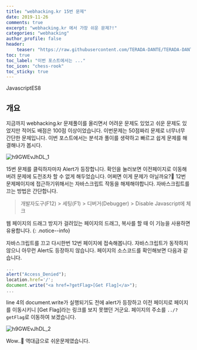 ```yaml
---
title: "webhacking.kr 15번 문제"
date: 2019-11-26
comments: true
excerpt: "webhacking.kr 에서 가장 쉬운 문제?!"
categories: "webhacking"
author_profile: false
header:
    teaser: "https://raw.githubusercontent.com/TERADA-DANTE/TERADA-DANTE.github.io/master/_images/teaser/webhacking_teaser.jpg"
toc: true 
toc_label: "이번 포스트에서는 ..." 
toc_icon: "chess-rook"
toc_sticky: true
---
```

<!-- Post ID : h9GWEvJhDL -->
<!--Language Button HTML -->
<span><a class="Javascript"><i class="fab fa-js-square"></i> Javascript</a><a class="Javascriptver">ES8</a></span>
<!--Language Button HTML -->
<!-- Main content-->

## 개요
지금까지 webhacking.kr 문제풀이를 올리면서 어려운 문제도 있었고 쉬운 문제도 있었지만 적어도 배점은 100점 이상이었습니다. 이번문제는 50점짜리 문제로 너무너무 간단한 문제입니다. 이번 포스트에서는 분석과 풀이를 생략하고 빠르고 쉽게 문제를 해결해나가 봅시다.

![h9GWEvJhDL_1](https://raw.githubusercontent.com/TERADA-DANTE/TERADA-DANTE.github.io/master/_images/post/webhacking/h9GWEvJhDL_1.png)

15번 문제를 클릭하자마자 Alert가 등장합니다. 확인을 눌러보면 이전페이지로 이동해버려 문제에 도전조차 할 수 없게 해두었습니다. 어쩌면 이게 문제가 아닐까요?🥶 12번 문제페이지에 접근하기위해서는 자바스크립트 작동을 해제해야합니다. 자바스크립트를 끄는 방법은 간단합니다. 

> 개발자도구(F12) > 세팅(F1) > 디버거(Debugger) > Disable Javascript에 체크

웹 페이지의 드래그 방지가 걸려있는 페이지의 드래그, 복사를 할 때 이 기능을 사용하면 유용합니다.
{: .notice--info}

자바스크립트를 끄고 다시한번 12번 페이지에 접속해봅니다. 자바스크립트가 동작하지 않으니 아무런 Alert도 등장하지 않습니다. 페이지의 소스코드를 확인해보면 다음과 같습니다. 

~~~javascript
...
alert("Access_Denied");
location.href='/';
document.write("<a href=?getFlag>[Get Flag]</a>");
...
~~~

line 4의 document.write가 실행되기도 전에 alert가 등장하고 이전 페이지로 페이지를 이동시키니 [Get Flag]라는 링크를 보지 못했던 거군요. 페이지의 주소를 `../?getFlag`로 이동하여 보겠습니다.

![h9GWEvJhDL_2](https://raw.githubusercontent.com/TERADA-DANTE/TERADA-DANTE.github.io/master/_images/post/webhacking/h9GWEvJhDL_2.png)

Wow..🤣 역대급으로 쉬운문제였습니다. 
<!-- Main content-->

<!-- Javascript -->

<!-- Javascript -->

<!-- CSS -->

<!-- CSS -->
